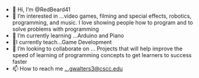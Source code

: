 - 👋 Hi, I’m @RedBeard41
- 👀 I’m interested in ...video games, filming and special effects, robotics, programming, and music.  I love showing people how to program and to solve problems with programming
- 🌱 I’m currently learning ...Arduino and Piano
- 👋I currently teach...Game Development
- 💞️ I’m looking to collaborate on ... Projects that will help improve the speed of learning of programming concepts to get learners to success faster
- 📫 How to reach me ...gwalters3@cscc.edu

<!---
RedBeard41/RedBeard41 is a ✨ special ✨ repository because its `README.md` (this file) appears on your GitHub profile.
You can click the Preview link to take a look at your changes.
--->
